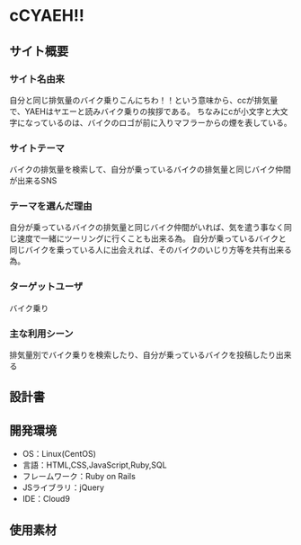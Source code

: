 # cCYAEH!!

## サイト概要
### サイト名由来
自分と同じ排気量のバイク乗りこんにちわ！！という意味から、ccが排気量で、YAEHはヤエーと読みバイク乗りの挨拶である。
ちなみにcが小文字と大文字になっているのは、バイクのロゴが前に入りマフラーからの煙を表している。

### サイトテーマ
バイクの排気量を検索して、自分が乗っているバイクの排気量と同じバイク仲間が出来るSNS

### テーマを選んだ理由
自分が乗っているバイクの排気量と同じバイク仲間がいれば、気を遣う事なく同じ速度で一緒にツーリングに行くことも出来る為。
自分が乗っているバイクと同じバイクを乗っている人に出会えれば、そのバイクのいじり方等を共有出来る為。

### ターゲットユーザ
バイク乗り

### 主な利用シーン
排気量別でバイク乗りを検索したり、自分が乗っているバイクを投稿したり出来る

## 設計書


## 開発環境
- OS：Linux(CentOS)
- 言語：HTML,CSS,JavaScript,Ruby,SQL
- フレームワーク：Ruby on Rails
- JSライブラリ：jQuery
- IDE：Cloud9

## 使用素材




